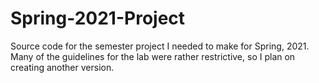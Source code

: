 # Spring-2021-Project
Source code for the semester project I needed to make for Spring, 2021.
Many of the guidelines for the lab were rather restrictive, so I plan on creating another version.
